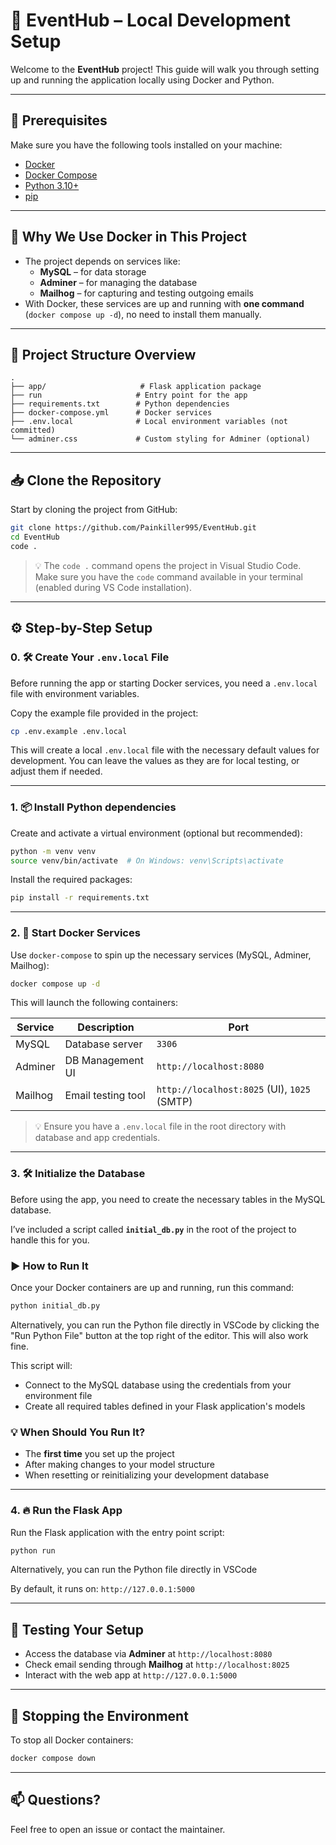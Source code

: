 # 📅 EventHub – Local Development Setup

Welcome to the **EventHub** project! This guide will walk you through setting up and running the application locally using Docker and Python.

---

## 🚀 Prerequisites

Make sure you have the following tools installed on your machine:

- [Docker](https://www.docker.com/get-started)
- [Docker Compose](https://docs.docker.com/compose/install/)
- [Python 3.10+](https://www.python.org/downloads/)
- [pip](https://pip.pypa.io/en/stable/installation/)

---

## 🐳 Why We Use Docker in This Project

- The project depends on services like:
  - **MySQL** – for data storage
  - **Adminer** – for managing the database
  - **Mailhog** – for capturing and testing outgoing emails  
- With Docker, these services are up and running with **one command** (`docker compose up -d`), no need to install them manually.

---

## 🧱 Project Structure Overview

```
.
├── app/                     # Flask application package
├── run                     # Entry point for the app
├── requirements.txt        # Python dependencies
├── docker-compose.yml      # Docker services
├── .env.local              # Local environment variables (not committed)
└── adminer.css             # Custom styling for Adminer (optional)
```

---

## 📥 Clone the Repository

Start by cloning the project from GitHub:

```bash
git clone https://github.com/Painkiller995/EventHub.git
cd EventHub
code .
```

> 💡 The `code .` command opens the project in Visual Studio Code.
Make sure you have the `code` command available in your terminal (enabled during VS Code installation).

---

## ⚙️ Step-by-Step Setup

### 0. 🛠️ Create Your `.env.local` File

Before running the app or starting Docker services, you need a `.env.local` file with environment variables.

Copy the example file provided in the project:

```bash
cp .env.example .env.local
```

This will create a local `.env.local` file with the necessary default values for development.
You can leave the values as they are for local testing, or adjust them if needed.

---

### 1. 📦 Install Python dependencies

Create and activate a virtual environment (optional but recommended):

```bash
python -m venv venv
source venv/bin/activate  # On Windows: venv\Scripts\activate
```

Install the required packages:

```bash
pip install -r requirements.txt
```

---

### 2. 🐳 Start Docker Services

Use `docker-compose` to spin up the necessary services (MySQL, Adminer, Mailhog):

```bash
docker compose up -d
```

This will launch the following containers:

| Service   | Description               | Port       |
|-----------|---------------------------|------------|
| MySQL     | Database server           | `3306`     |
| Adminer   | DB Management UI          | `http://localhost:8080` |
| Mailhog   | Email testing tool        | `http://localhost:8025` (UI), `1025` (SMTP) |

> 💡 Ensure you have a `.env.local` file in the root directory with database and app credentials.


---

### 3. 🛠️ Initialize the Database

Before using the app, you need to create the necessary tables in the MySQL database.

I’ve included a script called **`initial_db.py`** in the root of the project to handle this for you.

### ▶️ How to Run It

Once your Docker containers are up and running, run this command:

```bash
python initial_db.py
```

Alternatively, you can run the Python file directly in VSCode by clicking the "Run Python File" button at the top right of the editor. This will also work fine.

This script will:

- Connect to the MySQL database using the credentials from your environment file
- Create all required tables defined in your Flask application's models

### 💡 When Should You Run It?

- The **first time** you set up the project
- After making changes to your model structure
- When resetting or reinitializing your development database

---


### 4. 🔥 Run the Flask App

Run the Flask application with the entry point script:

```bash
python run
```

Alternatively, you can run the Python file directly in VSCode

By default, it runs on: `http://127.0.0.1:5000`

---

## 🧪 Testing Your Setup

- Access the database via **Adminer** at `http://localhost:8080`
- Check email sending through **Mailhog** at `http://localhost:8025`
- Interact with the web app at `http://127.0.0.1:5000`

---

## 🧹 Stopping the Environment

To stop all Docker containers:

```bash
docker compose down
```

---

## 📫 Questions?

Feel free to open an issue or contact the maintainer.
